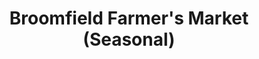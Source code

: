 ---
title: "Broomfield Farmer's Market (Seasonal)"
url: /broomfield/broomfield-farmers-market-seasonal/
shop: Hofladen
---